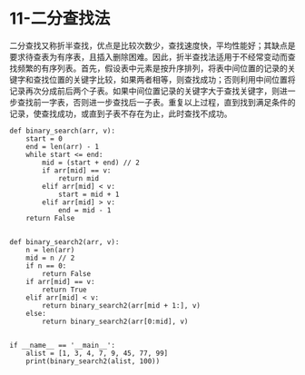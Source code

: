 # 11-二分查找法


二分查找又称折半查找，优点是比较次数少，查找速度快，平均性能好；其缺点是要求待查表为有序表，且插入删除困难。因此，折半查找法适用于不经常变动而查找频繁的有序列表。首先，假设表中元素是按升序排列，将表中间位置的记录的关键字和查找位置的关键字比较，如果两者相等，则查找成功；否则利用中间位置将记录再次分成前后两个子表。如果中间位置记录的关键字大于查找关键字，则进一步查找前一字表，否则进一步查找后一子表。重复以上过程，直到找到满足条件的记录，使查找成功，或直到子表不存在为止，此时查找不成功。


```
def binary_search(arr, v):
    start = 0
    end = len(arr) - 1
    while start <= end:
        mid = (start + end) // 2
        if arr[mid] == v:
            return mid
        elif arr[mid] < v:
            start = mid + 1
        elif arr[mid] > v:
            end = mid - 1
    return False


def binary_search2(arr, v):
    n = len(arr)
    mid = n // 2
    if n == 0:
        return False
    if arr[mid] == v:
        return True
    elif arr[mid] < v:
        return binary_search2(arr[mid + 1:], v)
    else:
        return binary_search2(arr[0:mid], v)


if __name__ == '__main__':
    alist = [1, 3, 4, 7, 9, 45, 77, 99]
    print(binary_search2(alist, 100))

```